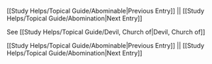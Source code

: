 [[Study Helps/Topical Guide/Abominable|Previous Entry]]  ||  [[Study Helps/Topical Guide/Abomination|Next Entry]]

 See [[Study Helps/Topical Guide/Devil, Church of|Devil, Church of]]

[[Study Helps/Topical Guide/Abominable|Previous Entry]]  ||  [[Study Helps/Topical Guide/Abomination|Next Entry]]